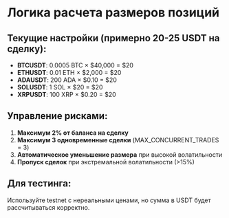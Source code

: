 # Логика расчета размеров позиций

## Текущие настройки (примерно 20-25 USDT на сделку):

- **BTCUSDT**: 0.0005 BTC × $40,000 = $20
- **ETHUSDT**: 0.01 ETH × $2,000 = $20  
- **ADAUSDT**: 200 ADA × $0.10 = $20
- **SOLUSDT**: 1 SOL × $20 = $20
- **XRPUSDT**: 100 XRP × $0.20 = $20

## Управление рисками:

1. **Максимум 2% от баланса на сделку**
2. **Максимум 3 одновременные сделки** (MAX_CONCURRENT_TRADES = 3)
3. **Автоматическое уменьшение размера** при высокой волатильности
4. **Пропуск сделок** при экстремальной волатильности (>15%)

## Для тестинга:

Используйте testnet с нереальными ценами, но сумма в USDT будет рассчитываться корректно.